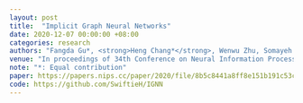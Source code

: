 ```yaml
---
layout: post
title:  "Implicit Graph Neural Networks"
date: 2020-12-07 00:00:00 +08:00
categories: research
authors: "Fangda Gu*, <strong>Heng Chang*</strong>, Wenwu Zhu, Somayeh Sojoudi, Laurent El Ghaoui"
venue: "In proceedings of 34th Conference on Neural Information Processing Systems (<strong>NeurIPS</strong>)"
note: "*: Equal contribution"
paper: https://papers.nips.cc/paper/2020/file/8b5c8441a8ff8e151b191c53c1842a38-Paper.pdf
code: https://github.com/SwiftieH/IGNN
---
```

<!-- \* Equal contribution -->


